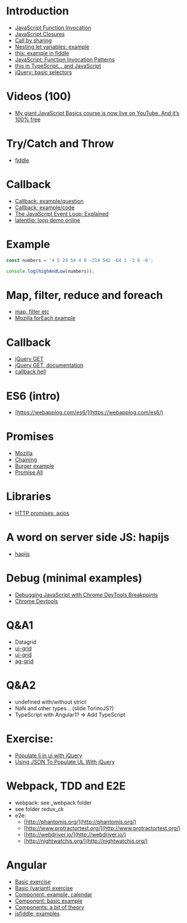 # Introduction
* [JavaScript Function Invocation](https://www.w3schools.com/js/js_function_invocation.asp)
* [JavaScript Closures](https://www.w3schools.com/js/js_function_closures.asp)
* [Call by sharing](http://stackoverflow.com/questions/518000/is-javascript-a-pass-by-reference-or-pass-by-value-language)
* [Nesting let variables: example](https://jsfiddle.net/carlok/8y5j56x4/)
* [this: example in fiddle](http://jsbin.com/numowerece/edit?html,js,output)
* [JavaScript: Function Invocation Patterns](http://doctrina.org/Javascript-Function-Invocation-Patterns.html)
* [this in TypeScript... and JavaScript](https://github.com/Microsoft/TypeScript/wiki/%27this%27-in-TypeScript)
* [jQuery: basic selectors](https://www.w3schools.com/jquery/jquery_selectors.asp)

# Videos (100)
* [My giant JavaScript Basics course is now live on YouTube. And it’s 100% free](https://medium.freecodecamp.com/my-giant-javascript-basics-course-is-now-live-on-youtube-and-its-100-free-9020a21bbc27)

# Try/Catch and Throw
* [fiddle](https://www.w3schools.com/js/tryit.asp?filename=tryjs_throw_error)

# Callback
* [Callback: example/question](http://stackoverflow.com/questions/6466031/how-to-pass-callback-as-a-parameter-into-another-function)
* [Callback: example/code](http://jsbin.com/abozaq/4/edit?js,output)
* [The JavaScript Event Loop: Explained](http://blog.carbonfive.com/2013/10/27/the-javascript-event-loop-explained/)
* [latentlip: loop demo online](http://latentflip.com/loupe/?code=JC5vbignYnV0dG9uJywgJ2NsaWNrJywgZnVuY3Rpb24gb25DbGljaygpIHsKICAgIHNldFRpbWVvdXQoZnVuY3Rpb24gdGltZXIoKSB7CiAgICAgICAgY29uc29sZS5sb2coJ1lvdSBjbGlja2VkIHRoZSBidXR0b24hJyk7ICAgIAogICAgfSwgMjAwMCk7Cn0pOwoKY29uc29sZS5sb2coIkhpISIpOwoKc2V0VGltZW91dChmdW5jdGlvbiB0aW1lb3V0KCkgewogICAgY29uc29sZS5sb2coIkNsaWNrIHRoZSBidXR0b24hIik7Cn0sIDUwMDApOwoKY29uc29sZS5sb2coIldlbGNvbWUgdG8gbG91cGUuIik7!!!PGJ1dHRvbj5DbGljayBtZSE8L2J1dHRvbj4%3D)

# Example

```javascript
const numbers = '4 5 29 54 4 0 -214 542 -64 1 -3 6 -6';

console.log(highAndLow(numbers));
```

# Map, filter, reduce and foreach
* [map, filter etc](http://cryto.net/~joepie91/blog/2015/05/04/functional-programming-in-javascript-map-filter-reduce/)
* [Mozilla forEach example](https://developer.mozilla.org/it/docs/Web/JavaScript/Reference/Global_Objects/Array/forEach)

# Callback
* [jQuery GET](https://www.w3schools.com/jquery/jquery_ajax_get_post.asp)
* [jQuery GET, documentation](https://api.jquery.com/jquery.get/)
* [callback hell](http://callbackhell.com/)

# ES6 (intro)
* [https://webapplog.com/es6/](https://webapplog.com/es6/)

# Promises
* [Mozilla](https://developer.mozilla.org/en-US/docs/Web/JavaScript/Reference/Global_Objects/Promise)
* [Chaining](https://html5hive.org/how-to-chain-javascript-promises/)
* [Burger example](http://kosamari.com/notes/the-promise-of-a-burger-party)
* [Promise All](https://jsfiddle.net/carlok/ho6sn8q6/)

# Libraries
* [HTTP promises: axios](https://github.com/mzabriskie/axios)

# A word on server side JS: hapijs
* [hapijs](hapijs.com)

# Debug (minimal examples)
* [Debugging JavaScript with Chrome DevTools Breakpoints](https://scotch.io/tutorials/debugging-javascript-with-chrome-devtools-breakpoints)
* [Chrome Devtools](https://developers.google.com/web/tools/chrome-devtools/javascript/)

# Q&A1
* Datagrid
* [ui-grid](http://ui-grid.info/docs/#/)
* [ui-grid](http://angular-ui.github.io/ui-grid/)
* [ag-grid](https://www.ag-grid.com)

# Q&A2
* undefined with/without strict
* NaN and other types... (slide TorinoJS?)
* TypeScript with Angular1? => Add TypeScript

# Exercise:
* [Populate li in ul with jQuery](http://jsfiddle.net/FLy4M/)
* [Using JSON To Populate UL With jQuery](http://stackoverflow.com/questions/12847972/using-json-to-populate-ul-with-jquery)

# Webpack, TDD and E2E
* webpack: see _webpack folder
* see  folder redux_ck
* e2e:
  * [http://phantomjs.org/](http://phantomjs.org/)
  * [http://www.protractortest.org/](http://www.protractortest.org/)
  * [http://webdriver.io/](http://webdriver.io/)
  * [http://nightwatchjs.org/](http://nightwatchjs.org/)

# Angular
* [Basic exercise](https://angularjs.org/)
* [Basic (variant) exercise](http://plnkr.co/edit/qoQdEEYPPAV29qCD3zuY?p=preview)
* [Component: example, calendar](https://gist.github.com/carlok/b79f25fb7d4d0ac17fb380acb7b5aeb2)
* [Component: basic example](https://codepen.io/achautard/pen/mPMmzM?editors=1010)
* [Components: a bit of theory](https://velesin.io/2016/05/18/communication-between-angular-1-5-components/)
* [jsfiddle: examples](https://jsfiddle.net/user/carlok/fiddles/)